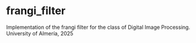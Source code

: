 # frangi_filter
Implementation of the frangi filter for the class of Digital Image Processing. University of Almería, 2025
